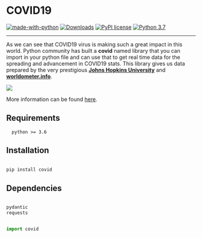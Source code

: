 # COVID19
[![made-with-python](https://img.shields.io/badge/Made%20with-Python-1f425f.svg)](https://www.python.org/) [![Downloads](https://pepy.tech/badge/covid)](https://pepy.tech/project/covid) [![PyPI license](https://img.shields.io/pypi/l/ansicolortags.svg)](https://pypi.python.org/pypi/ansicolortags/) [![Python 3.7](https://img.shields.io/badge/python-3.7-blue.svg)](https://www.python.org/downloads/release/python-370/)
<hr>


As we can see that COVID19 virus is making such a great impact in this world. Python community has built a <b>covid</b> named library that you can import in your python file and can use that to get real time data for the spreading and advancement in COVID19 stats. This library gives us data prepared by the very prestigious [<b>Johns Hopkins University</b>](https://www.jhu.edu/) and [<b>worldometer.info</b>](https://www.worldometers.info/coronavirus/).


![](https://global.unitednations.entermediadb.net/assets/mediadb/services/module/asset/downloads/preset/Libraries/Production+Library/31-01-20-coronavirus-digital-image-cdc1.jpg/image1440x560cropped.jpg)


More information can be found [here](https://ahmednafies.github.io/covid/).

## Requirements

```
  python >= 3.6
```

## Installation

```python

pip install covid
```

## Dependencies

```python

pydantic
requests
```



```python

import covid

```
